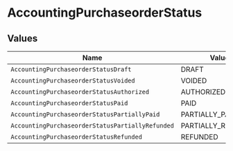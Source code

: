 # AccountingPurchaseorderStatus


## Values

| Name                                             | Value                                            |
| ------------------------------------------------ | ------------------------------------------------ |
| `AccountingPurchaseorderStatusDraft`             | DRAFT                                            |
| `AccountingPurchaseorderStatusVoided`            | VOIDED                                           |
| `AccountingPurchaseorderStatusAuthorized`        | AUTHORIZED                                       |
| `AccountingPurchaseorderStatusPaid`              | PAID                                             |
| `AccountingPurchaseorderStatusPartiallyPaid`     | PARTIALLY_PAID                                   |
| `AccountingPurchaseorderStatusPartiallyRefunded` | PARTIALLY_REFUNDED                               |
| `AccountingPurchaseorderStatusRefunded`          | REFUNDED                                         |